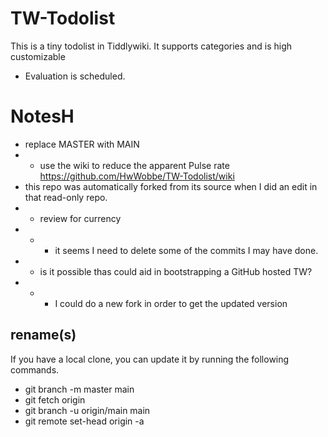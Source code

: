 # TW-Todolist
This is a tiny todolist in Tiddlywiki. It supports categories and is high customizable

* Evaluation is scheduled.


# NotesH

* replace MASTER with MAIN
* * use the wiki to reduce the apparent Pulse rate https://github.com/HwWobbe/TW-Todolist/wiki
* this repo was automatically forked from its source when I did an edit in that read-only repo.
* * review for currency
* * * it seems I need to delete some of the commits I may have done.
* * is it possible thas could aid in bootstrapping a GitHub hosted TW?
* * * I could do a new fork in order to get the updated version

## rename(s)
If you have a local clone, you can update it by running the following commands.

* git branch -m master main
* git fetch origin
* git branch -u origin/main main
* git remote set-head origin -a
